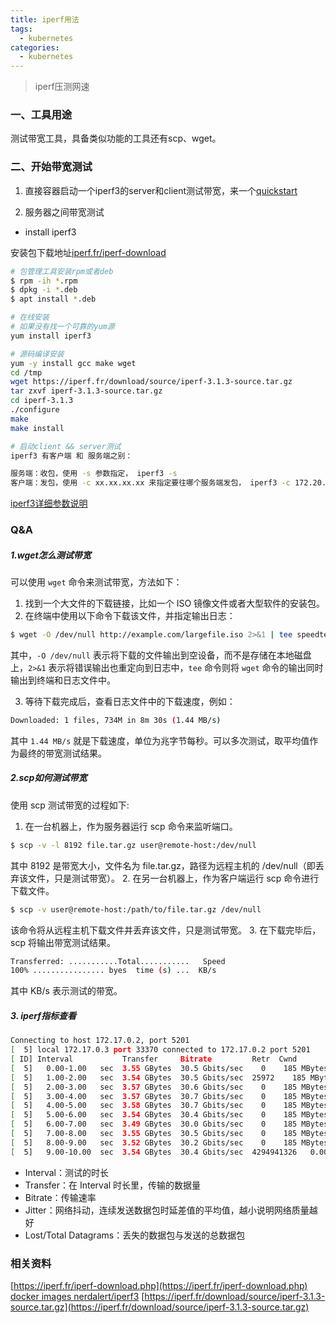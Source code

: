 ```yaml
---
title: iperf用法
tags:
  - kubernetes
categories:
  - kubernetes
---
```


> iperf压测网速

### 一、工具用途

测试带宽工具，具备类似功能的工具还有scp、wget。

### 二、开始带宽测试

1. 直接容器启动一个iperf3的server和client测试带宽，来一个[quickstart](https://github.com/nerdalert/iperf3/blob/master/README.md)

2. 服务器之间带宽测试

- install iperf3 

安装包下载地址[iperf.fr/iperf-download](https://iperf.fr/iperf-download.php)

``` bash
# 包管理工具安装rpm或者deb
$ rpm -ih *.rpm
$ dpkg -i *.deb
$ apt install *.deb

# 在线安装
# 如果没有找一个可靠的yum源
yum install iperf3
```

``` bash
# 源码编译安装
yum -y install gcc make wget
cd /tmp
wget https://iperf.fr/download/source/iperf-3.1.3-source.tar.gz
tar zxvf iperf-3.1.3-source.tar.gz
cd iperf-3.1.3
./configure
make
make install
```

``` bash
# 启动client && server测试
iperf3 有客户端 和 服务端之别：

服务端：收包，使用 -s 参数指定， iperf3 -s
客户端：发包，使用 -c xx.xx.xx.xx 来指定要往哪个服务端发包， iperf3 -c 172.20.20.200
```

[iperf3详细参数说明](https://www.cnblogs.com/yingsong/p/5682080.html)

### Q&A

##### 1.wget怎么测试带宽

可以使用 `wget` 命令来测试带宽，方法如下：
1. 找到一个大文件的下载链接，比如一个 ISO 镜像文件或者大型软件的安装包。
2. 在终端中使用以下命令下载该文件，并指定输出日志：
``` bash
$ wget -O /dev/null http://example.com/largefile.iso 2>&1 | tee speedtest.log
```
其中，`-O /dev/null` 表示将下载的文件输出到空设备，而不是存储在本地磁盘上，`2>&1` 表示将错误输出也重定向到日志中，`tee` 命令则将 `wget` 命令的输出同时输出到终端和日志文件中。

3. 等待下载完成后，查看日志文件中的下载速度，例如：
``` bash
Downloaded: 1 files, 734M in 8m 30s (1.44 MB/s)
```
其中 `1.44 MB/s` 就是下载速度，单位为兆字节每秒。可以多次测试，取平均值作为最终的带宽测试结果。

##### 2.scp如何测试带宽

使用 scp 测试带宽的过程如下:
1. 在一台机器上，作为服务器运行 scp 命令来监听端口。
``` bash
$ scp -v -l 8192 file.tar.gz user@remote-host:/dev/null
```
其中 8192 是带宽大小，文件名为 file.tar.gz，路径为远程主机的 /dev/null（即丢弃该文件，只是测试带宽）。
2. 在另一台机器上，作为客户端运行 scp 命令进行下载文件。
``` bash
$ scp -v user@remote-host:/path/to/file.tar.gz /dev/null
```
该命令将从远程主机下载文件并丢弃该文件，只是测试带宽。
3. 在下载完毕后，scp 将输出带宽测试结果。

``` bash
Transferred: ...........Total...........   Speed
100% ................ byes  time (s) ...  KB/s
```
其中 KB/s 表示测试的带宽。

##### 3. iperf指标查看

``` bash
Connecting to host 172.17.0.2, port 5201
[  5] local 172.17.0.3 port 33370 connected to 172.17.0.2 port 5201
[ ID] Interval           Transfer     Bitrate         Retr  Cwnd
[  5]   0.00-1.00   sec  3.55 GBytes  30.5 Gbits/sec    0    185 MBytes       
[  5]   1.00-2.00   sec  3.54 GBytes  30.5 Gbits/sec  25972    185 MBytes       
[  5]   2.00-3.00   sec  3.57 GBytes  30.6 Gbits/sec    0    185 MBytes       
[  5]   3.00-4.00   sec  3.57 GBytes  30.7 Gbits/sec    0    185 MBytes       
[  5]   4.00-5.00   sec  3.58 GBytes  30.7 Gbits/sec    0    185 MBytes       
[  5]   5.00-6.00   sec  3.54 GBytes  30.4 Gbits/sec    0    185 MBytes       
[  5]   6.00-7.00   sec  3.49 GBytes  30.0 Gbits/sec    0    185 MBytes       
[  5]   7.00-8.00   sec  3.55 GBytes  30.5 Gbits/sec    0    185 MBytes       
[  5]   8.00-9.00   sec  3.52 GBytes  30.2 Gbits/sec    0    185 MBytes       
[  5]   9.00-10.00  sec  3.54 GBytes  30.4 Gbits/sec  4294941326   0.00 Bytes    
```

- Interval：测试的时长
- Transfer：在 Interval 时长里，传输的数据量
- Bitrate：传输速率
- Jitter：网络抖动，连续发送数据包时延差值的平均值，越小说明网络质量越好
- Lost/Total Datagrams：丢失的数据包与发送的总数据包

### 相关资料

[https://iperf.fr/iperf-download.php](https://iperf.fr/iperf-download.php)
[docker images nerdalert/iperf3](https://github.com/nerdalert/iperf3)
[https://iperf.fr/download/source/iperf-3.1.3-source.tar.gz](https://iperf.fr/download/source/iperf-3.1.3-source.tar.gz)